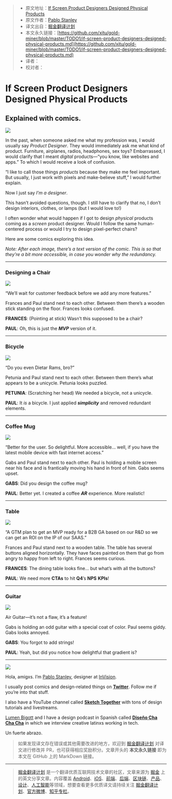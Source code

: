 > * 原文地址：[If Screen Product Designers Designed Physical Products](https://thedesignteam.io/if-screen-product-designers-designed-physical-products-10cdd3ac4fdc)
> * 原文作者：[Pablo Stanley](https://thedesignteam.io/@pablostanley?source=post_header_lockup)
> * 译文出自：[掘金翻译计划](https://github.com/xitu/gold-miner)
> * 本文永久链接：[https://github.com/xitu/gold-miner/blob/master/TODO1/if-screen-product-designers-designed-physical-products.md](https://github.com/xitu/gold-miner/blob/master/TODO1/if-screen-product-designers-designed-physical-products.md)
> * 译者：
> * 校对者：

# If Screen Product Designers Designed Physical Products

## Explained with comics.

![](https://cdn-images-1.medium.com/max/1000/1*vmDOrxSbQ_QoLGUj6GDGlg.gif)

In the past, when someone asked me what my profession was, I would usually say _Product Designer_. They would immediately ask me what kind of product. Furniture, airplanes, radios, headphones, sex toys? Embarrassed, I would clarify that I meant _digital_ products—“you know, like websites and apps.” To which I would receive a look of confusion.

“I like to call those things _products_ because they make me feel important. But usually, I just work with pixels and make-believe stuff,” I would further explain.

Now I just say _I’m a designer_.

This hasn’t avoided questions, though. I still have to clarify that no, I don’t design interiors, clothes, or lamps (but I would love to!)

I often wonder what would happen if I got to design _physical_ products coming as a _screen_ product designer. Would I follow the same human-centered process or would I try to design pixel-perfect chairs?

Here are some comics exploring this idea.

_Note: After each image, there’s a text version of the comic. This is so that they’re a bit more accessible, in case you wonder why the redundancy._

* * *

### Designing a Chair

![](https://cdn-images-1.medium.com/max/800/1*r9KBuMw6tZiAi2OH7bD4gg.jpeg)

“We’ll wait for customer feedback before we add any more features.”

Frances and Paul stand next to each other. Between them there’s a wooden stick standing on the floor. Frances looks confused.

**FRANCES**: (Pointing at stick) Wasn’t this supposed to be a chair?

**PAUL**: Oh, this is just the **_MVP_** version of it.

* * *

### Bicycle

![](https://cdn-images-1.medium.com/max/800/1*MAEVKo_Uktu09Zz0LQ-seQ.jpeg)

“Do you even Dietar Rams, bro?”

Petunia and Paul stand next to each other. Between them there’s what appears to be a unicycle. Petunia looks puzzled.

**PETUNIA**: (Scratching her head) We needed a bicycle, not a unicycle.

**PAUL**: It _is_ a bicycle. I just applied **_simplicity_** and removed redundant elements.

* * *

### Coffee Mug

![](https://cdn-images-1.medium.com/max/800/1*JYgwR1xA7MSeVI8DAiKBmg.jpeg)

“Better for the user. So delightful. More accessible… well, if you have the latest mobile device with fast internet access.”

Gabs and Paul stand next to each other. Paul is holding a mobile screen near his face and is frantically moving his hand in front of him. Gabs seems upset.

**GABS**: Did you design the coffee mug?

**PAUL**: Better yet. I created a coffee **_AR_** experience. More realistic!

* * *

### Table

![](https://cdn-images-1.medium.com/max/800/1*X4cj_1S7CQHX8Yb6iLY8Sw.jpeg)

“A GTM plan to get an MVP ready for a B2B GA based on our R&D so we can get an ROI on the IP of our SAAS.”

Frances and Paul stand next to a wooden table. The table has several buttons aligned horizontally. They have faces painted on them that go from angry to happy from left to right. Frances seems curious.

**FRANCES**: The dining table looks fine… but what’s with all the buttons?

**PAUL**: We need more **CTAs** to hit **Q4**’s **NPS** **KPIs**!

* * *

### Guitar

![](https://cdn-images-1.medium.com/max/800/1*QJF1owveaJD1fDnHRb36uQ.jpeg)

Air Guitar—it’s not a flaw, it’s a feature!

Gabs is holding an odd guitar with a special coat of color. Paul seems giddy. Gabs looks annoyed.

**GABS**: You forgot to add strings!

**PAUL**: Yeah, but did you notice how delightful that gradient is?

* * *

![](https://cdn-images-1.medium.com/max/800/1*OtiVedoV9YicOXGliFo7AA.jpeg)

Hola, amigxs. I’m [Pablo Stanley](https://twitter.com/pablostanley), designer at [InVision](https://medium.com/@InVisionApp).

I usually post comics and design-related things on [**Twitter**](https://twitter.com/pablostanley). Follow me if you’re into that stuff.

I also have a YouTube channel called [**Sketch Together**](http://youtube.com/c/sketchtogethertv) with tons of design tutorials and livestreams.

[Lumen Bigott](https://medium.com/@lumenbigott) and I have a design podcast in Spanish called [**Diseño Cha Cha Cha**](https://www.disenochachacha.com/) in which we interview creative latinxs working in tech.

Un fuerte abrazo.

> 如果发现译文存在错误或其他需要改进的地方，欢迎到 [掘金翻译计划](https://github.com/xitu/gold-miner) 对译文进行修改并 PR，也可获得相应奖励积分。文章开头的 **本文永久链接** 即为本文在 GitHub 上的 MarkDown 链接。


---

> [掘金翻译计划](https://github.com/xitu/gold-miner) 是一个翻译优质互联网技术文章的社区，文章来源为 [掘金](https://juejin.im) 上的英文分享文章。内容覆盖 [Android](https://github.com/xitu/gold-miner#android)、[iOS](https://github.com/xitu/gold-miner#ios)、[前端](https://github.com/xitu/gold-miner#前端)、[后端](https://github.com/xitu/gold-miner#后端)、[区块链](https://github.com/xitu/gold-miner#区块链)、[产品](https://github.com/xitu/gold-miner#产品)、[设计](https://github.com/xitu/gold-miner#设计)、[人工智能](https://github.com/xitu/gold-miner#人工智能)等领域，想要查看更多优质译文请持续关注 [掘金翻译计划](https://github.com/xitu/gold-miner)、[官方微博](http://weibo.com/juejinfanyi)、[知乎专栏](https://zhuanlan.zhihu.com/juejinfanyi)。
